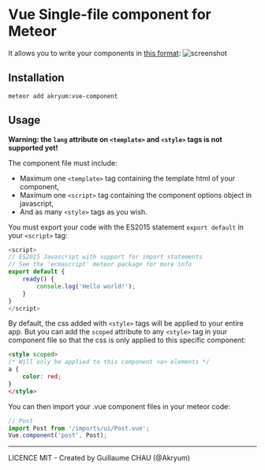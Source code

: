 # Vue Single-file component for Meteor

It allows you to write your components in [this format](https://vuejs.org/guide/application.html#Single-File-Components):
![screenshot](http://blog.evanyou.me/images/vue-component.png)

## Installation


    meteor add akryum:vue-component


## Usage

**Warning: the `lang` attribute on `<template>` and `<style>` tags is not supported yet!**

The component file must include:

 - Maximum one `<template>` tag containing the template html of your component,
 - Maximum one `<script>` tag containing the component options object in javascript,
 - And as many `<style>` tags as you wish.

You must export your code with the ES2015 statement `export default` in your `<script>` tag:

```javascript
<script>
// ES2015 Javascript with support for import statements
// See the 'ecmascript' meteor package for more info
export default {
    ready() {
        console.log('Hello world!');
    }
}
</script>
```

By default, the css added with `<style>` tags will be applied to your entire app. But you can add the `scoped` attribute to any `<style>` tag in your component file so that the css is only applied to this specific component:


```html
<style scoped>
/* Will only be applied to this component <a> elements */
a {
    color: red;
}
</style>
```

You can then import your .vue component files in your meteor code:


```javascript
// Post
import Post from '/imports/ui/Post.vue';
Vue.component('post', Post);
```


---

LICENCE MIT - Created by Guillaume CHAU (@Akryum)
